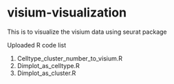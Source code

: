 # visium-visualization
This is to visualize the visium data using seurat package


Uploaded R code list
1. Celltype_cluster_number_to_visium.R
2. Dimplot_as_celltype.R
3. Dimplot_as_cluster.R
